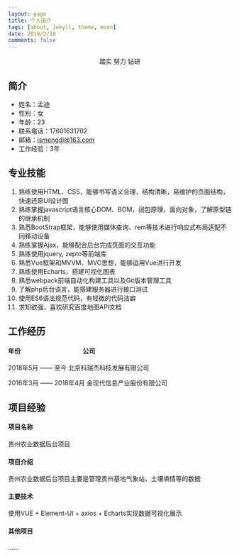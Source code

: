```yaml
---
layout: page
title: 个人简介
tags: [about, Jekyll, theme, moon]
date: 2019/2/18
comments: false
---
```

    
<center><a href="https://lwmdlqq.github.io/Blog"><b></b></a>踏实  努力  钻研</center>

## 简介
* 姓名：孟迪
* 性别：女
* 年龄：23
* 联系电话：17601631702
* 邮箱：ismengdi@163.com
* 工作经验：3年

## 专业技能

1. 熟练使用HTML、CSS，能够书写语义合理，结构清晰，易维护的页面结构，快速还原UI设计图
2. 熟练掌握javascript语言核心DOM、BOM，闭包原理，面向对象，了解原型链的继承机制
3. 熟悉BootStrap框架，能够使用媒体查询、rem等技术进行响应式布局适配不同移动设备
4. 熟练掌握Ajax，能够配合后台完成页面的交互功能
5. 熟练使用jquery, zepto等前端库
6. 熟悉Vue框架和MVVM、MVC思想，能够运用Vue进行开发
7. 熟练使用Echarts，搭建可视化图表 
8. 熟悉webpack前端自动化构建工具以及Git版本管理工具
9. 了解php后台语言，能搭建服务器进行接口测试
10. 使用ES6语法规范代码，有轻微的代码洁癖
11. 求知欲强，喜欢研究百度地图API文档 

## 工作经历

#### 年份&emsp;&emsp;&emsp;&emsp;&emsp;&emsp;&emsp;&emsp;&emsp;&emsp;公司

2018年5月 —— 至今         北京科瑞杰科技发展有限公司


2016年3月 —— 2018年4月    金现代信息产业股份有限公司

## 项目经验

#### 项目名称

贵州农业数据后台项目

#### 项目介绍

贵州农业数据后台项目主要是管理贵州基地气象站，土壤墒情等的数据

#### 主要技术

使用VUE + Element-UI + axios + Echarts实现数据可视化展示

#### 其他项目
 ......

